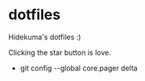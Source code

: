 # dotfiles
Hidekuma's dotfiles :)

Clicking the star button is love.

- git config --global core.pager delta
